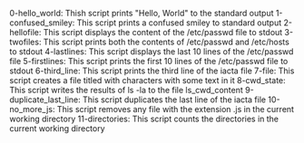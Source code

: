 0-hello_world: Thish script prints "Hello, World" to the standard output
1-confused_smiley: This script prints a confused smiley to standard output
2-hellofile: This script displays the content of the /etc/passwd file to stdout
3-twofiles: This script prints both the contents of /etc/passwd and /etc/hosts to stdout
4-lastlines: This script displays the last 10 lines of the /etc/passwd file
5-firstlines: This script prints the first 10 lines of the /etc/passwd file to stdout
6-third_line: This script prints the third line of the iacta file
7-file: This script creates a file titled with characters with some text in it
8-cwd_state: This script writes the results of ls -la to the file ls_cwd_content
9-duplicate_last_line: This script duplicates the last line of the iacta file
10-no_more_js: This script removes any file with the extension .js in the current working directory
11-directories: This script counts the directories in the current working directory

